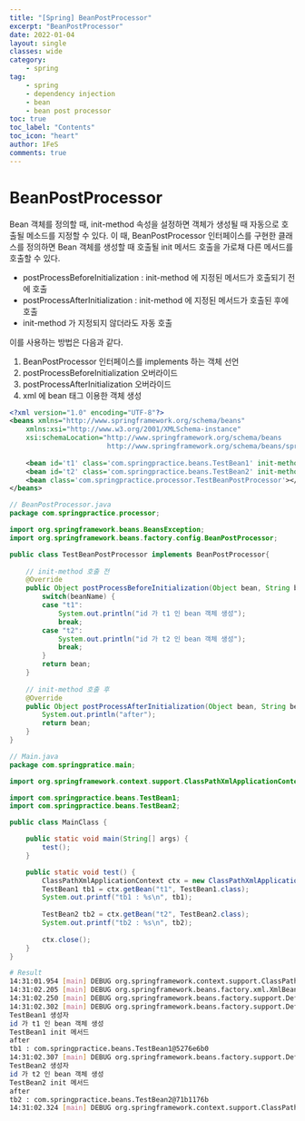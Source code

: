 ```yaml
---
title: "[Spring] BeanPostProcessor"
excerpt: "BeanPostProcessor"
date: 2022-01-04
layout: single
classes: wide
category:
    - spring
tag:
    - spring
    - dependency injection
    - bean
    - bean post processor
toc: true
toc_label: "Contents"
toc_icon: "heart"
author: 1FeS
comments: true
---
```


# BeanPostProcessor

Bean 객체를 정의할 때, init-method 속성을 설정하면 객체가 생성될 때 자동으로 호출될 메소드를 지정할 수 있다. 이 때, BeanPostProcessor 인터페이스를 구현한 클래스를 정의하면 Bean 객체를 생성할 때 호출될 init 메서드 호출을 가로채 다른 메서드를 호출할 수 있다.

- postProcessBeforeInitialization : init-method 에 지정된 메서드가 호출되기 전에 호출
- postProcessAfterInitialization : init-method 에 지정된 메서드가 호출된 후에 호출
- init-method 가 지정되지 않더라도 자동 호출

이를 사용하는 방법은 다음과 같다.

1. BeanPostProcessor 인터페이스를 implements 하는 객체 선언
2. postProcessBeforeInitialization 오버라이드
3. postProcessAfterInitialization 오버라이드
4. xml 에 bean 태그 이용한 객체 생성

```xml
<?xml version="1.0" encoding="UTF-8"?>
<beans xmlns="http://www.springframework.org/schema/beans"
	xmlns:xsi="http://www.w3.org/2001/XMLSchema-instance"
	xsi:schemaLocation="http://www.springframework.org/schema/beans
						http://www.springframework.org/schema/beans/spring-beans.xsd">
	
	<bean id='t1' class='com.springpractice.beans.TestBean1' init-method="bean1_init" lazy-init="true"></bean>
	<bean id='t2' class='com.springpractice.beans.TestBean2' init-method="bean2_init" lazy-init="true"></bean>	
	<bean class='com.springpractice.processor.TestBeanPostProcessor'></bean>
</beans>
```

```java
// BeanPostProcessor.java
package com.springpractice.processor;

import org.springframework.beans.BeansException;
import org.springframework.beans.factory.config.BeanPostProcessor;

public class TestBeanPostProcessor implements BeanPostProcessor{
	
	// init-method 호출 전
	@Override
	public Object postProcessBeforeInitialization(Object bean, String beanName) throws BeansException {
		switch(beanName) {
		case "t1":
			System.out.println("id 가 t1 인 bean 객체 생성");
			break;
		case "t2":
			System.out.println("id 가 t2 인 bean 객체 생성");
			break;
		}
		return bean;
	}
	
	// init-method 호출 후
	@Override
	public Object postProcessAfterInitialization(Object bean, String beanName) throws BeansException {
		System.out.println("after");
		return bean;
	}
}
```

```java
// Main.java
package com.springpratice.main;

import org.springframework.context.support.ClassPathXmlApplicationContext;

import com.springpractice.beans.TestBean1;
import com.springpractice.beans.TestBean2;

public class MainClass {

	public static void main(String[] args) {
		test();
	}

	public static void test() {
		ClassPathXmlApplicationContext ctx = new ClassPathXmlApplicationContext("com/springpractice/config/beans.xml");
		TestBean1 tb1 = ctx.getBean("t1", TestBean1.class);
		System.out.printf("tb1 : %s\n", tb1);
		
		TestBean2 tb2 = ctx.getBean("t2", TestBean2.class);
		System.out.printf("tb2 : %s\n", tb2);
		
		ctx.close();
	}
}
```

```sh
# Result
14:31:01.954 [main] DEBUG org.springframework.context.support.ClassPathXmlApplicationContext - Refreshing org.springframework.context.support.ClassPathXmlApplicationContext@f5f2bb7
14:31:02.205 [main] DEBUG org.springframework.beans.factory.xml.XmlBeanDefinitionReader - Loaded 3 bean definitions from class path resource [com/springpractice/config/beans.xml]
14:31:02.250 [main] DEBUG org.springframework.beans.factory.support.DefaultListableBeanFactory - Creating shared instance of singleton bean 'com.springpractice.processor.TestBeanPostProcessor#0'
14:31:02.302 [main] DEBUG org.springframework.beans.factory.support.DefaultListableBeanFactory - Creating shared instance of singleton bean 't1'
TestBean1 생성자
id 가 t1 인 bean 객체 생성
TestBean1 init 메서드
after
tb1 : com.springpractice.beans.TestBean1@5276e6b0
14:31:02.307 [main] DEBUG org.springframework.beans.factory.support.DefaultListableBeanFactory - Creating shared instance of singleton bean 't2'
TestBean2 생성자
id 가 t2 인 bean 객체 생성
TestBean2 init 메서드
after
tb2 : com.springpractice.beans.TestBean2@71b1176b
14:31:02.324 [main] DEBUG org.springframework.context.support.ClassPathXmlApplicationContext - Closing org.springframework.context.support.ClassPathXmlApplicationContext@f5f2bb7, started on Tue Jan 04 14:31:01 KST 2022
```